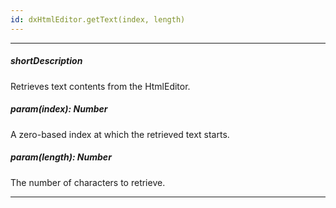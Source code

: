 ```yaml
---
id: dxHtmlEditor.getText(index, length)
---
```

---
##### shortDescription
Retrieves text contents from the HtmlEditor.

##### param(index): Number
A zero-based index at which the retrieved text starts.

##### param(length): Number
The number of characters to retrieve.

---
<!-- Description goes here -->
